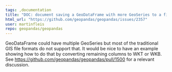 ```yaml
---
tags: ,documentation
title: "DOC: document saving a GeoDataFrame with more GeoSeries to a file"
html_url: "https://github.com/geopandas/geopandas/issues/2357"
user: martinfleis
repo: geopandas/geopandas
---
```


GeoDataFrame could have multiple GeoSeries but most of the traditional GIS file formats do not support that. It would be nice to have an example showing how to do that by converting remaining columns to WKT or WKB. See https://github.com/geopandas/geopandas/pull/1500 for a relevant discussion.